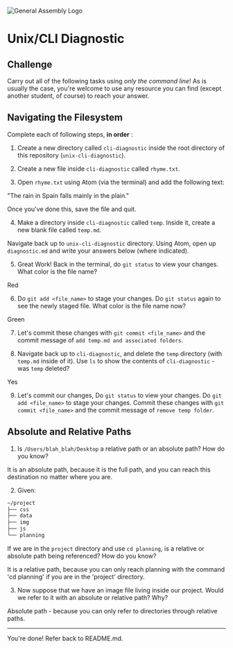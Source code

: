 ![General Assembly Logo](http://i.imgur.com/ke8USTq.png)

# Unix/CLI Diagnostic

## Challenge

Carry out all of the following tasks using _only the command line_! As is
usually the case, you're welcome to use any resource you can find (except
another student, of course) to reach your answer.

## Navigating the Filesystem

Complete each of following steps, **in order** :

1. Create a new directory called `cli-diagnostic` inside the root directory of
this repository (`unix-cli-diagnostic`).

2. Create a new file inside `cli-diagnostic` called `rhyme.txt`.

3. Open `rhyme.txt` using Atom (via the terminal) and add the following text:

 "The rain in Spain falls mainly in the plain."

 Once you've done this, save the file and quit.

4. Make a directory inside `cli-diagnostic` called `temp`. Inside it, create a new blank file called `temp.md`.

Navigate back up to `unix-cli-diagnostic` directory.
Using Atom, open up `diagnostic.md` and write your answers below (where indicated).

5. Great Work!  Back in the terminal, do  `git status` to view your changes.  What color is the file name?

 Red

6. Do `git add <file_name>`  to stage your changes.  Do `git status` again to see the newly staged file.  What color is the file name now?

Green

7. Let's commit these changes with `git commit <file_name>` and the commit message of `add temp.md and associated folders`.

8. Navigate back up to `cli-diagnostic`, and delete the `temp` directory (with `temp.md` inside of it). Use `ls` to show the contents of `cli-diagnostic` - was `temp` deleted?

Yes

9.  Let's commit our changes, Do  `git status` to view your changes.  Do `git add <file_name>`  to stage your changes.  Commit these changes with `git commit <file_name>` and the commit message of `remove temp folder`.

## Absolute and Relative Paths

1. Is `/Users/blah_blah/Desktop` a relative path or an absolute path? How do you know?

It is an absolute path, because it is the full path, and you can reach this destination no matter where you are.

 2. Given:
```sh
~/project
├── css
├── data
├── img
├── js
└── planning
```

If we are in the `project` directory and use `cd planning`, is a relative or absolute path being referenced? How do you know?

It is a relative path, because you can only reach planning with the command 'cd planning' if you are in the 'project' directory.

3. Now suppose that we have an image file living inside our project. Would we refer to it with an absolute or relative path? Why?

 Absolute path - because you can only refer to directories through relative paths. 

<hr>

You're done! Refer back to README.md.
